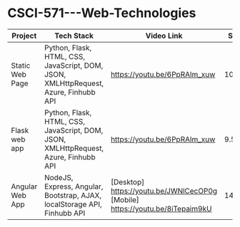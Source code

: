 # CSCI-571---Web-Technologies

Project  | Tech Stack | Video Link | Score | PDF
------------- | ------------- | ------------- | ------------- | -------------
Static Web Page | Python, Flask, HTML, CSS, JavaScript, DOM, JSON, XMLHttpRequest, Azure, Finhubb API | https://youtu.be/6PpRAlm_xuw | 10/10 | [HW3] (https://github.com/arshiashaik/CSCI-571---Web-Technologies/HW3_Description.pdf)
Flask web app | Python, Flask, HTML, CSS, JavaScript, DOM, JSON, XMLHttpRequest, Azure, Finhubb API | https://youtu.be/6PpRAlm_xuw | 9.5/10 | [HW6] (https://github.com/arshiashaik/CSCI-571---Web-Technologies/HW6_Description.pdf)
Angular Web App | NodeJS, Express, Angular, Bootstrap, AJAX, localStorage API, Finhubb API | [Desktop] https://youtu.be/JWNlCecOP0g [Mobile]  https://youtu.be/8iTepaim9kU | 14.4/15 | [HW8] (https://github.com/arshiashaik/CSCI-571---Web-Technologies/HW8_Description.pdf)
